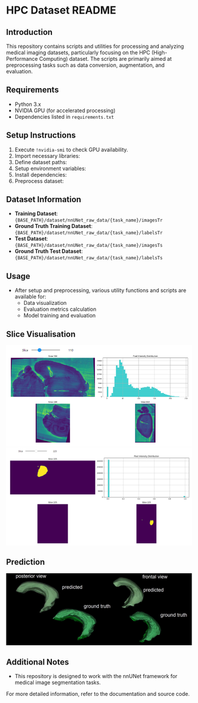 # HPC Dataset README

## Introduction
This repository contains scripts and utilities for processing and analyzing medical imaging datasets, particularly focusing on the HPC (High-Performance Computing) dataset. The scripts are primarily aimed at preprocessing tasks such as data conversion, augmentation, and evaluation.

## Requirements
- Python 3.x
- NVIDIA GPU (for accelerated processing)
- Dependencies listed in `requirements.txt`

## Setup Instructions
1. Execute `!nvidia-smi` to check GPU availability.
2. Import necessary libraries:
3. Define dataset paths:
4. Setup environment variables:
5. Install dependencies:
6. Preprocess dataset:
## Dataset Information
- **Training Dataset**: `{BASE_PATH}/dataset/nnUNet_raw_data/{task_name}/imagesTr`
- **Ground Truth Training Dataset**: `{BASE_PATH}/dataset/nnUNet_raw_data/{task_name}/labelsTr`
- **Test Dataset**: `{BASE_PATH}/dataset/nnUNet_raw_data/{task_name}/imagesTs`
- **Ground Truth Test Dataset**: `{BASE_PATH}/dataset/nnUNet_raw_data/{task_name}/labelsTs`

## Usage
- After setup and preprocessing, various utility functions and scripts are available for:
  - Data visualization
  - Evaluation metrics calculation
  - Model training and evaluation

## Slice Visualisation
![Slice View](./03.hp_segmentation/images/slice_viewer.jpg)
![Slice View](./03.hp_segmentation/images/slice_viewer1.jpg)

## Prediction
![Hippocampus Segmentation](./03.hp_segmentation/images/hp.jpg)

## Additional Notes
- This repository is designed to work with the nnUNet framework for medical image segmentation tasks.

For more detailed information, refer to the documentation and source code.
